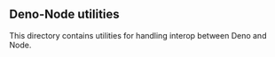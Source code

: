 ## Deno-Node utilities

This directory contains utilities for handling interop between Deno and Node.
